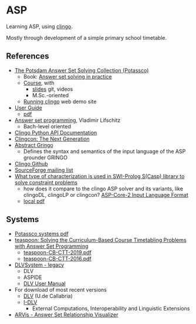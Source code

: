 # ASP
Learning ASP, using [clingo](https://github.com/potassco/clingo).

Mostly through development of a simple primary school 
timetable.



## References
- [The Potsdam Answer Set Solving Collection (Potassco)](https://potassco.org/)
  - Book: [Answer set solving in practice](https://teaching.potassco.org/)
  - [Course](https://teaching.potassco.org/), with
    - [slides](docs/articles/potassco-all-slides.pdf) 
      git, videos
    - M.Sc.-oriented
  - [Running clingo](https://potassco.org/clingo/run/) web demo site
- [User Guide](https://github.com/potassco/guide/releases/)
  - [pdf](docs/articles/potassco-user-guide.pdf)
- [Answer set programming](docs/articles/answer-set-programming-978-3-030-24658-7_compress.pdf), Vladimir Lifschitz
  - Bach-level oriented
- [Clingo Python API Documentation](https://potassco.org/clingo/python-api/5.8/clingo/)
- [Clingcon: The Next Generation](https://www.cs.uni-potsdam.de/wv/publications/DBLP_journals/tplp/BanbaraKOS17.pdf)
- [Abstract Gringo](docs/articles/abstract_gringo_1507.06576v2.pdf)
  - Defines the syntax and semantics of the input 
    language of the ASP grounder GRINGO
- [Clingo Github](https://github.com/potassco/clingo)
- [SourceForge mailing list](https://sourceforge.net/p/potassco/mailman/)
- [What type of characterization is used in SWI-Prolog S(Casp) library to solve constraint problems](https://www.perplexity.ai/search/what-type-of-characterization-Y6UAy4zkSTOx1_mwNVUZkA)
  - how does it compare to the clingo ASP solver and its variants, like clingoDL, clingoLP or clingcon?
[ASP-Core-2 Input Language Format](https://www.mat.unical.it/aspcomp2013/files/ASP-CORE-2.03c.pdf)
  - [local pdf](docs/articles/ASP-CORE-2.03c.pdf)

## Systems
- [Potassco systems pdf](docs/articles/potassco-systems.pdf)
- [teaspoon: Solving the Curriculum-Based Course Timetabling Problems with Answer Set Programming](https://www.cs.uni-potsdam.de/wv/publications/DBLP_journals/anor/BanbaraIKOSSTW19.pdf)
  - [teaspoon-CB-CTT-2019.pdf](docs/articles/teaspoon-CB-CTT-2019.pdf)
  - [teaspoon-CB-CTT-2016.pdf](docs/articles/teaspoon-CB-CTT-2016.pdf)
- [DLVSystem - legacy](https://www.dlvsystem.it/dlvsite/)
  - DLV
  - ASPIDE
  - [DLV User Manual](https://www.dlvsystem.it/dlvsite/dlv-user-manual/)
- For download of most recent versions
  - [DLV](https://dlv.demacs.unical.it/home) 
    (U.de Callabria)
  - [I-DLV](https://github.com/DeMaCS-UNICAL/I-DLV/wiki/External-Computations,-Interoperability-and-Linguistic-Extensions)
    - External Computations, Interoperability and Linguistic Extensions
- [ARVis - Answer Set Relationship Visualizer](https://www.dbai.tuwien.ac.at/research/project/arvis/)
